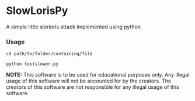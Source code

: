 # SlowLorisPy
<p>A simple little slorloris attack implemented using python</p>

### Usage
```
cd path/to/folder/containing/file
```

```
python testslower.py
```

<b>NOTE:</b> This software is to be used for educational purposes only. Any illegal usage of this software will not be accounted for by the creators. The creators of this software are not responsible for any illegal usage of this software.
